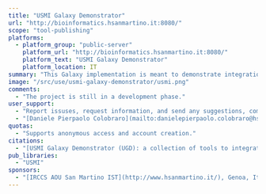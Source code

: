 ```yaml
---
title: "USMI Galaxy Demonstrator"
url: "http://bioinformatics.hsanmartino.it:8080/"
scope: "tool-publishing"
platforms:
  - platform_group: "public-server"
    platform_url: "http://bioinformatics.hsanmartino.it:8080/"
    platform_text: "USMI Galaxy Demonstrator"
    platform_location: IT
summary: "This Galaxy implementation is meant to demonstrate integration of microbial domain Biological Resource Center (mBRC) catalogues into the bioinformatics data integration environment. "
image: "/src/use/usmi-galaxy-demonstrator/usmi.png"
comments:
  - "The project is still in a development phase."
user_support:
  - "Report issuses, request information, and send any suggestions, comments or criticisms to:"
  - "[Daniele Pierpaolo Colobraro](mailto:danielepierpaolo.colobraro@hsanmartino.it) or [Paolo Romano](mailto:paolo.romano@hsanmartino.it)"
quotas:
  - "Supports anonymous access and account creation."
citations:
  - "[USMI Galaxy Demonstrator (UGD): a collection of tools to integrate microorganisms information](https://doi.org/10.7287/peerj.preprints.2766v1). Colobraro DP, Romano P. (2017) , *PeerJ Preprints*  5:e2766v1 DOI: 10.7287/peerj.preprints.2766v1"
pub_libraries:
  - "USMI"
sponsors:
  - "[IRCCS AOU San Martino IST](http://www.hsanmartino.it/), Genoa, Italy"
---
```

